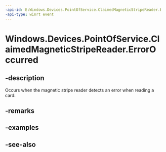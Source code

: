 ----api-id: E:Windows.Devices.PointOfService.ClaimedMagneticStripeReader.ErrorOccurred
-api-type: winrt event
---<!-- Event syntaxpublic event Windows.Foundation.TypedEventHandler ErrorOccurred<Windows.Devices.PointOfService.ClaimedMagneticStripeReader,  Windows.Devices.PointOfService.MagneticStripeReaderErrorOccurredEventArgs>--># Windows.Devices.PointOfService.ClaimedMagneticStripeReader.ErrorOccurred## -descriptionOccurs when the magnetic stripe reader detects an error when reading a card.## -remarks## -examples## -see-also